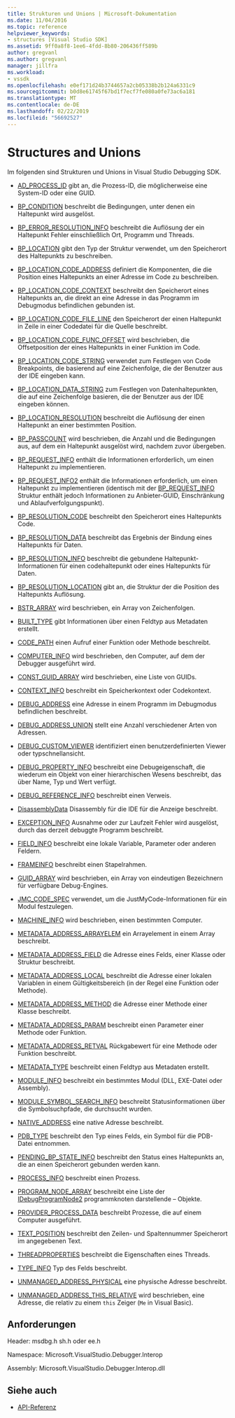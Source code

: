 ```yaml
---
title: Strukturen und Unions | Microsoft-Dokumentation
ms.date: 11/04/2016
ms.topic: reference
helpviewer_keywords:
- structures [Visual Studio SDK]
ms.assetid: 9ff0a8f8-1ee6-4fdd-8b80-206436ff589b
author: gregvanl
ms.author: gregvanl
manager: jillfra
ms.workload:
- vssdk
ms.openlocfilehash: e0ef171d24b3744657a2cb05338b2b124a6331c9
ms.sourcegitcommit: b0d8e61745f67bd1f7ecf7fe080a0fe73ac6a181
ms.translationtype: MT
ms.contentlocale: de-DE
ms.lasthandoff: 02/22/2019
ms.locfileid: "56692527"
---
```

# <a name="structures-and-unions"></a>Structures and Unions
Im folgenden sind Strukturen und Unions in Visual Studio Debugging SDK.

- [AD_PROCESS_ID](../../../extensibility/debugger/reference/ad-process-id.md) gibt an, die Prozess-ID, die möglicherweise eine System-ID oder eine GUID.

- [BP_CONDITION](../../../extensibility/debugger/reference/bp-condition.md) beschreibt die Bedingungen, unter denen ein Haltepunkt wird ausgelöst.

- [BP_ERROR_RESOLUTION_INFO](../../../extensibility/debugger/reference/bp-error-resolution-info.md) beschreibt die Auflösung der ein Haltepunkt Fehler einschließlich Ort, Programm und Threads.

- [BP_LOCATION](../../../extensibility/debugger/reference/bp-location.md) gibt den Typ der Struktur verwendet, um den Speicherort des Haltepunkts zu beschreiben.

- [BP_LOCATION_CODE_ADDRESS](../../../extensibility/debugger/reference/bp-location-code-address.md) definiert die Komponenten, die die Position eines Haltepunkts an einer Adresse im Code zu beschreiben.

- [BP_LOCATION_CODE_CONTEXT](../../../extensibility/debugger/reference/bp-location-code-context.md) beschreibt den Speicherort eines Haltepunkts an, die direkt an eine Adresse in das Programm im Debugmodus befindlichen gebunden ist.

- [BP_LOCATION_CODE_FILE_LINE](../../../extensibility/debugger/reference/bp-location-code-file-line.md) den Speicherort der einen Haltepunkt in Zeile in einer Codedatei für die Quelle beschreibt.

- [BP_LOCATION_CODE_FUNC_OFFSET](../../../extensibility/debugger/reference/bp-location-code-func-offset.md) wird beschrieben, die Offsetposition der eines Haltepunkts in einer Funktion im Code.

- [BP_LOCATION_CODE_STRING](../../../extensibility/debugger/reference/bp-location-code-string.md) verwendet zum Festlegen von Code Breakpoints, die basierend auf eine Zeichenfolge, die der Benutzer aus der IDE eingeben kann.

- [BP_LOCATION_DATA_STRING](../../../extensibility/debugger/reference/bp-location-data-string.md) zum Festlegen von Datenhaltepunkten, die auf eine Zeichenfolge basieren, die der Benutzer aus der IDE eingeben können.

- [BP_LOCATION_RESOLUTION](../../../extensibility/debugger/reference/bp-location-resolution.md) beschreibt die Auflösung der einen Haltepunkt an einer bestimmten Position.

- [BP_PASSCOUNT](../../../extensibility/debugger/reference/bp-passcount.md) wird beschrieben, die Anzahl und die Bedingungen aus, auf dem ein Haltepunkt ausgelöst wird, nachdem zuvor übergeben.

- [BP_REQUEST_INFO](../../../extensibility/debugger/reference/bp-request-info.md) enthält die Informationen erforderlich, um einen Haltepunkt zu implementieren.

- [BP_REQUEST_INFO2](../../../extensibility/debugger/reference/bp-request-info2.md) enthält die Informationen erforderlich, um einen Haltepunkt zu implementieren (identisch mit der [BP_REQUEST_INFO](../../../extensibility/debugger/reference/bp-request-info.md) Struktur enthält jedoch Informationen zu Anbieter-GUID, Einschränkung und Ablaufverfolgungspunkt).

- [BP_RESOLUTION_CODE](../../../extensibility/debugger/reference/bp-resolution-code.md) beschreibt den Speicherort eines Haltepunkts Code.

- [BP_RESOLUTION_DATA](../../../extensibility/debugger/reference/bp-resolution-data.md) beschreibt das Ergebnis der Bindung eines Haltepunkts für Daten.

- [BP_RESOLUTION_INFO](../../../extensibility/debugger/reference/bp-resolution-info.md) beschreibt die gebundene Haltepunkt-Informationen für einen codehaltepunkt oder eines Haltepunkts für Daten.

- [BP_RESOLUTION_LOCATION](../../../extensibility/debugger/reference/bp-resolution-location.md) gibt an, die Struktur der die Position des Haltepunkts Auflösung.

- [BSTR_ARRAY](../../../extensibility/debugger/reference/bstr-array.md) wird beschrieben, ein Array von Zeichenfolgen.

- [BUILT_TYPE](../../../extensibility/debugger/reference/built-type.md) gibt Informationen über einen Feldtyp aus Metadaten erstellt.

- [CODE_PATH](../../../extensibility/debugger/reference/code-path.md) einen Aufruf einer Funktion oder Methode beschreibt.

- [COMPUTER_INFO](../../../extensibility/debugger/reference/computer-info.md) wird beschrieben, den Computer, auf dem der Debugger ausgeführt wird.

- [CONST_GUID_ARRAY](../../../extensibility/debugger/reference/const-guid-array.md) wird beschrieben, eine Liste von GUIDs.

- [CONTEXT_INFO](../../../extensibility/debugger/reference/context-info.md) beschreibt ein Speicherkontext oder Codekontext.

- [DEBUG_ADDRESS](../../../extensibility/debugger/reference/debug-address.md) eine Adresse in einem Programm im Debugmodus befindlichen beschreibt.

- [DEBUG_ADDRESS_UNION](../../../extensibility/debugger/reference/debug-address-union.md) stellt eine Anzahl verschiedener Arten von Adressen.

- [DEBUG_CUSTOM_VIEWER](../../../extensibility/debugger/reference/debug-custom-viewer.md) identifiziert einen benutzerdefinierten Viewer oder typschnellansicht.

- [DEBUG_PROPERTY_INFO](../../../extensibility/debugger/reference/debug-property-info.md) beschreibt eine Debugeigenschaft, die wiederum ein Objekt von einer hierarchischen Wesens beschreibt, das über Name, Typ und Wert verfügt.

- [DEBUG_REFERENCE_INFO](../../../extensibility/debugger/reference/debug-reference-info.md) beschreibt einen Verweis.

- [DisassemblyData](../../../extensibility/debugger/reference/disassemblydata.md) Disassembly für die IDE für die Anzeige beschreibt.

- [EXCEPTION_INFO](../../../extensibility/debugger/reference/exception-info.md) Ausnahme oder zur Laufzeit Fehler wird ausgelöst, durch das derzeit debuggte Programm beschreibt.

- [FIELD_INFO](../../../extensibility/debugger/reference/field-info.md) beschreibt eine lokale Variable, Parameter oder anderen Feldern.

- [FRAMEINFO](../../../extensibility/debugger/reference/frameinfo.md) beschreibt einen Stapelrahmen.

- [GUID_ARRAY](../../../extensibility/debugger/reference/guid-array.md) wird beschrieben, ein Array von eindeutigen Bezeichnern für verfügbare Debug-Engines.

- [JMC_CODE_SPEC](../../../extensibility/debugger/reference/jmc-code-spec.md) verwendet, um die JustMyCode-Informationen für ein Modul festzulegen.

- [MACHINE_INFO](../../../extensibility/debugger/reference/machine-info.md) wird beschrieben, einen bestimmten Computer.

- [METADATA_ADDRESS_ARRAYELEM](../../../extensibility/debugger/reference/metadata-address-arrayelem.md) ein Arrayelement in einem Array beschreibt.

- [METADATA_ADDRESS_FIELD](../../../extensibility/debugger/reference/metadata-address-field.md) die Adresse eines Felds, einer Klasse oder Struktur beschreibt.

- [METADATA_ADDRESS_LOCAL](../../../extensibility/debugger/reference/metadata-address-local.md) beschreibt die Adresse einer lokalen Variablen in einem Gültigkeitsbereich (in der Regel eine Funktion oder Methode).

- [METADATA_ADDRESS_METHOD](../../../extensibility/debugger/reference/metadata-address-method.md) die Adresse einer Methode einer Klasse beschreibt.

- [METADATA_ADDRESS_PARAM](../../../extensibility/debugger/reference/metadata-address-param.md) beschreibt einen Parameter einer Methode oder Funktion.

- [METADATA_ADDRESS_RETVAL](../../../extensibility/debugger/reference/metadata-address-retval.md) Rückgabewert für eine Methode oder Funktion beschreibt.

- [METADATA_TYPE](../../../extensibility/debugger/reference/metadata-type.md) beschreibt einen Feldtyp aus Metadaten erstellt.

- [MODULE_INFO](../../../extensibility/debugger/reference/module-info.md) beschreibt ein bestimmtes Modul (DLL, EXE-Datei oder Assembly).

- [MODULE_SYMBOL_SEARCH_INFO](../../../extensibility/debugger/reference/module-symbol-search-info.md) beschreibt Statusinformationen über die Symbolsuchpfade, die durchsucht wurden.

- [NATIVE_ADDRESS](../../../extensibility/debugger/reference/native-address.md) eine native Adresse beschreibt.

- [PDB_TYPE](../../../extensibility/debugger/reference/pdb-type.md) beschreibt den Typ eines Felds, ein Symbol für die PDB-Datei entnommen.

- [PENDING_BP_STATE_INFO](../../../extensibility/debugger/reference/pending-bp-state-info.md) beschreibt den Status eines Haltepunkts an, die an einen Speicherort gebunden werden kann.

- [PROCESS_INFO](../../../extensibility/debugger/reference/process-info.md) beschreibt einen Prozess.

- [PROGRAM_NODE_ARRAY](../../../extensibility/debugger/reference/program-node-array.md) beschreibt eine Liste der [IDebugProgramNode2](../../../extensibility/debugger/reference/idebugprogramnode2.md) programmknoten darstellende – Objekte.

- [PROVIDER_PROCESS_DATA](../../../extensibility/debugger/reference/provider-process-data.md) beschreibt Prozesse, die auf einem Computer ausgeführt.

- [TEXT_POSITION](../../../extensibility/debugger/reference/text-position.md) beschreibt den Zeilen- und Spaltennummer Speicherort im angegebenen Text.

- [THREADPROPERTIES](../../../extensibility/debugger/reference/threadproperties.md) beschreibt die Eigenschaften eines Threads.

- [TYPE_INFO](../../../extensibility/debugger/reference/type-info.md) Typ des Felds beschreibt.

- [UNMANAGED_ADDRESS_PHYSICAL](../../../extensibility/debugger/reference/unmanaged-address-physical.md) eine physische Adresse beschreibt.

- [UNMANAGED_ADDRESS_THIS_RELATIVE](../../../extensibility/debugger/reference/unmanaged-address-this-relative.md) wird beschrieben, eine Adresse, die relativ zu einem `this` Zeiger (`Me` in Visual Basic).

## <a name="requirements"></a>Anforderungen
 Header: msdbg.h sh.h oder ee.h

 Namespace: Microsoft.VisualStudio.Debugger.Interop

 Assembly: Microsoft.VisualStudio.Debugger.Interop.dll

## <a name="see-also"></a>Siehe auch
- [API-Referenz](../../../extensibility/debugger/reference/api-reference-visual-studio-debugging.md)
